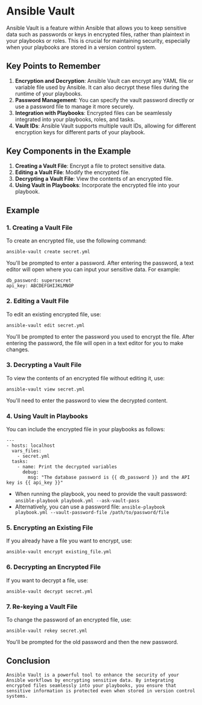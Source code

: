 # Ansible Vault

Ansible Vault is a feature within Ansible that allows you to keep sensitive data such as passwords or keys in encrypted files, rather than plaintext in your playbooks or roles. This is crucial for maintaining security, especially when your playbooks are stored in a version control system.

## Key Points to Remember

1. **Encryption and Decryption**: Ansible Vault can encrypt any YAML file or variable file used by Ansible. It can also decrypt these files during the runtime of your playbooks.
2. **Password Management**: You can specify the vault password directly or use a password file to manage it more securely.
3. **Integration with Playbooks**: Encrypted files can be seamlessly integrated into your playbooks, roles, and tasks.
4. **Vault IDs**: Ansible Vault supports multiple vault IDs, allowing for different encryption keys for different parts of your playbook.

## Key Components in the Example

1. **Creating a Vault File**: Encrypt a file to protect sensitive data.
2. **Editing a Vault File**: Modify the encrypted file.
3. **Decrypting a Vault File**: View the contents of an encrypted file.
4. **Using Vault in Playbooks**: Incorporate the encrypted file into your playbook.

## Example

### 1. Creating a Vault File

To create an encrypted file, use the following command:

```
ansible-vault create secret.yml
```
You'll be prompted to enter a password. After entering the password, a text editor will open where you can input your sensitive data. For example:
```
db_password: supersecret
api_key: ABCDEFGHIJKLMNOP
```
### 2. Editing a Vault File
To edit an existing encrypted file, use:
```
ansible-vault edit secret.yml
```
You'll be prompted to enter the password you used to encrypt the file. After entering the password, the file will open in a text editor for you to make changes.

### 3. Decrypting a Vault File
To view the contents of an encrypted file without editing it, use:
```
ansible-vault view secret.yml
```
You'll need to enter the password to view the decrypted content.

### 4. Using Vault in Playbooks
You can include the encrypted file in your playbooks as follows:
```
---
- hosts: localhost
  vars_files:
    - secret.yml
  tasks:
    - name: Print the decrypted variables
      debug:
        msg: "The database password is {{ db_password }} and the API key is {{ api_key }}"
```
- When running the playbook, you need to provide the vault password:
`ansible-playbook playbook.yml --ask-vault-pass`
- Alternatively, you can use a password file:
`ansible-playbook playbook.yml --vault-password-file /path/to/password/file`

### 5. Encrypting an Existing File
If you already have a file you want to encrypt, use:
```
ansible-vault encrypt existing_file.yml
```
### 6. Decrypting an Encrypted File
If you want to decrypt a file, use:
```
ansible-vault decrypt secret.yml
```
### 7. Re-keying a Vault File
To change the password of an encrypted file, use:
```
ansible-vault rekey secret.yml
```
You'll be prompted for the old password and then the new password.

## Conclusion

`Ansible Vault is a powerful tool to enhance the security of your Ansible workflows by encrypting sensitive data. By integrating encrypted files seamlessly into your playbooks, you ensure that sensitive information is protected even when stored in version control systems.`